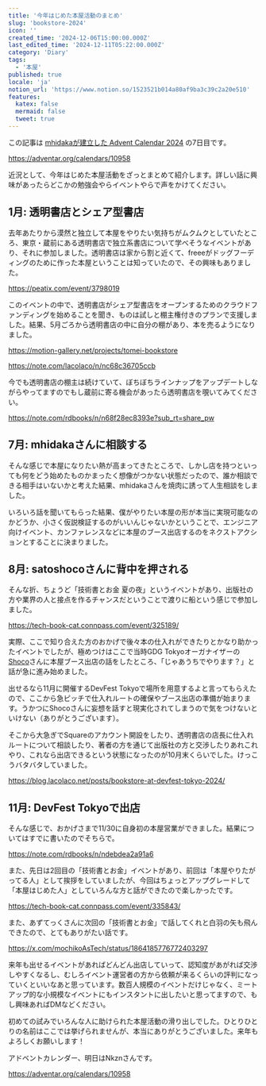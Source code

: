 ```yaml
---
title: '今年はじめた本屋活動のまとめ'
slug: 'bookstore-2024'
icon: ''
created_time: '2024-12-06T15:00:00.000Z'
last_edited_time: '2024-12-11T05:22:00.000Z'
category: 'Diary'
tags:
  - '本屋'
published: true
locale: 'ja'
notion_url: 'https://www.notion.so/1523521b014a80af9ba3c39c2a20e510'
features:
  katex: false
  mermaid: false
  tweet: true
---
```


この記事は [mhidakaが建立した Advent Calendar 2024](https://adventar.org/calendars/10958) の7日目です。

https://adventar.org/calendars/10958

近況として、今年はじめた本屋活動をざっとまとめて紹介します。詳しい話に興味があったらどこかの勉強会やらイベントやらで声をかけてください。

## 1月: 透明書店とシェア型書店

去年あたりから漠然と独立して本屋をやりたい気持ちがムクムクとしていたところ、東京・蔵前にある透明書店で独立系書店について学べそうなイベントがあり、それに参加しました。透明書店は家から割と近くて、freeeがドッグフーディングのために作った本屋ということは知っていたので、その興味もありました。

https://peatix.com/event/3798019

このイベントの中で、透明書店がシェア型書店をオープンするためのクラウドファンディングを始めることを聞き、ものは試しと棚主権付きのプランで支援しました。結果、5月ごろから透明書店の中に自分の棚があり、本を売るようになりました。

https://motion-gallery.net/projects/tomei-bookstore

https://note.com/lacolaco/n/nc68c36705ccb

今でも透明書店の棚主は続けていて、ぼちぼちラインナップをアップデートしながらやってますのでもし蔵前に寄る機会があったら透明書店を覗いてみてください。

https://note.com/rdbooks/n/n68f28ec8393e?sub_rt=share_pw

## 7月: mhidakaさんに相談する

そんな感じで本屋になりたい熱が高まってきたところで、しかし店を持つといっても何をどう始めたものかまったく想像がつかない状態だったので、誰か相談できる相手はいないかと考えた結果、mhidakaさんを焼肉に誘って人生相談をしました。

いろいろ話を聞いてもらった結果、僕がやりたい本屋の形が本当に実現可能なのかどうか、小さく仮説検証するのがいいんじゃないかということで、エンジニア向けイベント、カンファレンスなどに本屋のブース出店するのをネクストアクションとすることに決まりました。

## 8月: satoshocoさんに背中を押される

そんな折、ちょうど「技術書とお金 夏の夜」というイベントがあり、出版社の方や業界の人と接点を作るチャンスだということで渡りに船という感じで参加しました。

https://tech-book-cat.connpass.com/event/325189/

実際、ここで知り合えた方のおかげで後々本の仕入れができたりとかなり助かったイベントでしたが、極めつけはここで当時GDG Tokyoオーガナイザーの[Shoco](https://x.com/satoshoco)さんに本屋ブース出店の話をしたところ、「じゃあうちでやります？」と話が急に進み始めました。

出せるなら11月に開催するDevFest Tokyoで場所を用意するよと言ってもらえたので、ここから急ピッチで仕入れルートの確保やブース出店の準備が始まります。うかつにShocoさんに妄想を話すと現実化されてしまうので気をつけないといけない（ありがとうございます）。

そこから大急ぎでSquareのアカウント開設をしたり、透明書店の店長に仕入れルートについて相談したり、著者の方を通じて出版社の方と交渉したりあれこれやり、これなら出店できるという状態になったのが10月末くらいでした。けっこうバタバタしていました。

https://blog.lacolaco.net/posts/bookstore-at-devfest-tokyo-2024/

## 11月: DevFest Tokyoで出店

そんな感じで、おかげさまで11/30に自身初の本屋営業ができました。結果についてはすでに書いたのでそちらで。

https://note.com/rdbooks/n/ndebdea2a91a6

また、先日は2回目の「技術書とお金」イベントがあり、前回は「本屋やりたがってる人」として挨拶をしていましたが、今回はちょっとアップグレードして「本屋はじめた人」としていろんな方と話ができたので楽しかったです。

https://tech-book-cat.connpass.com/event/335843/

また、あずてっくさんに次回の「技術書とお金」で話してくれと白羽の矢も飛んできたので、とてもありがたい話です。

https://x.com/mochikoAsTech/status/1864185776772403297

来年も出せるイベントがあればどんどん出店していって、認知度があがれば交渉しやすくなるし、むしろイベント運営者の方から依頼が来るくらいの評判になっていくといいなあと思っています。数百人規模のイベントだけじゃなく、ミートアップ的な小規模なイベントにもインスタントに出したいと思ってますので、もし興味あればDMなどください。

初めての試みでいろんな人に助けられた本屋活動の滑り出しでした。ひとりひとりの名前はここでは挙げられませんが、本当にありがとうございました。来年もよろしくお願いします！

アドベントカレンダー、明日はNkznさんです。

https://adventar.org/calendars/10958
